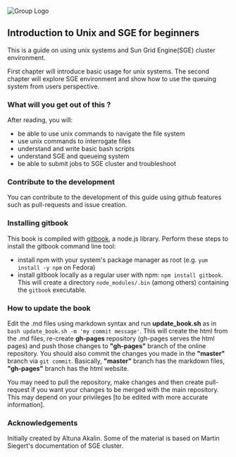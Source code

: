 ![Group Logo](http://bioinformatics.mdc-berlin.de/img/GroupLogo.png)

## Introduction to Unix and SGE for beginners

This is a guide on using unix systems and Sun Grid Engine(SGE) cluster
environment.

First chapter will introduce basic usage for unix systems. The second
chapter will explore SGE environment and show how to use the queuing
system from users perspective.

###  What will you get out of this ?

After reading, you will:

* be able to use unix commands to navigate the file system
* use unix commands to interrogate files
* understand and write basic bash scripts
* understand SGE and queueing system
* be able to submit jobs to SGE cluster and troubleshoot

### Contribute to the development

You can contribute to the development of this guide using github
features such as pull-requests and issue creation.


### Installing gitbook

This book is compiled with
[gitbook](https://github.com/GitbookIO/gitbook), a node.js library.
Perform these steps to install the gitbook command line tool:

- install npm with your system's package manager as root (e.g. `yum
  install -y npm` on Fedora)
- install gitbook locally as a regular user with npm: `npm install
  gitbook`.  This will create a directory `node_modules/.bin` (among
  others) containing the `gitbook` executable.


### How to update the book

Edit the .md files using markdown syntax and run **update_book.sh** as
in `bash update_book.sh -m 'my commit message'`. This will create the
html from the .md files, re-create **gh-pages** repository (gh-pages
serves the html pages) and push those changes to **"gh-pages"** branch
of the online repository. You should also commit the changes you made
in the **"master"** branch via `git commit`. Basically, **"master"**
branch has the markdown files, **"gh-pages"** branch has the html
website.

You may need to pull the repository, make changes and then create
pull-request if you want your changes to be merged with the main
repository. This may depend on your privileges
[to be edited with more accurate information].


### Acknowledgements

Initially created by Altuna Akalin. Some of the material is based on
Martin Siegert's documentation of SGE cluster.

